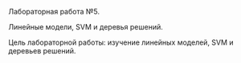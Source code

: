 Лабораторная работа №5.

Линейные модели, SVM и деревья решений.
 
Цель лабораторной работы: изучение линейных моделей, SVM и деревьев решений.
